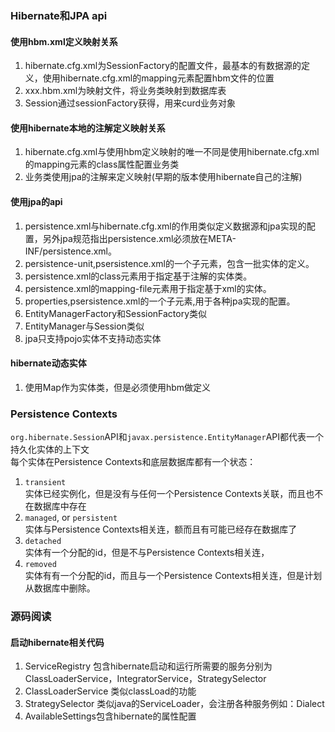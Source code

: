 ### Hibernate和JPA api

#### 使用hbm.xml定义映射关系

1. hibernate.cfg.xml为SessionFactory的配置文件，最基本的有数据源的定义，使用hibernate.cfg.xml的mapping元素配置hbm文件的位置
2. xxx.hbm.xml为映射文件，将业务类映射到数据库表
3. Session通过sessionFactory获得，用来curd业务对象

#### 使用hibernate本地的注解定义映射关系

1. hibernate.cfg.xml与使用hbm定义映射的唯一不同是使用hibernate.cfg.xml的mapping元素的class属性配置业务类
2. 业务类使用jpa的注解来定义映射\(早期的版本使用hibernate自己的注解\)

#### 使用jpa的api

1. persistence.xml与hibernate.cfg.xml的作用类似定义数据源和jpa实现的配置，另外jpa规范指出persistence.xml必须放在META-INF/persistence.xml。
2. persistence-unit,psersistence.xml的一个子元素，包含一批实体的定义。
3. persistence.xml的class元素用于指定基于注解的实体类。
4. persistence.xml的mapping-file元素用于指定基于xml的实体。
5. properties,psersistence.xml的一个子元素,用于各种jpa实现的配置。
6. EntityManagerFactory和SessionFactory类似
7. EntityManager与Session类似
8. jpa只支持pojo实体不支持动态实体

#### hibernate动态实体

1. 使用Map作为实体类，但是必须使用hbm做定义

### Persistence Contexts

`org.hibernate.Session`API和`javax.persistence.EntityManager`API都代表一个持久化实体的上下文  
每个实体在Persistence Contexts和底层数据库都有一个状态：  
1. `transient`  
实体已经实例化，但是没有与任何一个Persistence Contexts关联，而且也不在数据库中存在  
2. `managed`, or `persistent`  
实体与Persistence Contexts相关连，额而且有可能已经存在数据库了  
3. `detached`  
实体有一个分配的id，但是不与Persistence Contexts相关连，  
4. `removed`  
实体有有一个分配的id，而且与一个Persistence Contexts相关连，但是计划从数据库中删除。

### 源码阅读

#### 启动hibernate相关代码

1. ServiceRegistry 包含hibernate启动和运行所需要的服务分别为ClassLoaderService，IntegratorService，StrategySelector
2. ClassLoaderService 类似classLoad的功能
3. StrategySelector 类似java的ServiceLoader，会注册各种服务例如：Dialect
4. AvailableSettings包含hibernate的属性配置



